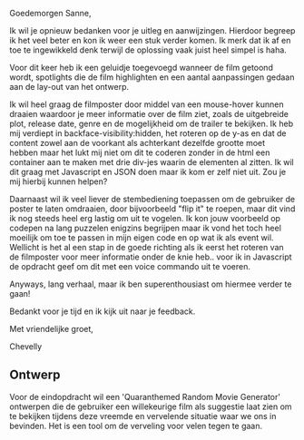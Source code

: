 Goedemorgen Sanne,

Ik wil je opnieuw bedanken voor je uitleg en aanwijzingen. Hierdoor begreep ik het veel beter en kon ik weer een stuk verder komen. Ik merk dat ik af en toe te ingewikkeld denk terwijl de oplossing vaak juist heel simpel is haha.

Voor dit keer heb ik een geluidje toegevoegd wanneer de film getoond wordt, spotlights die de film highlighten en een aantal aanpassingen gedaan aan de lay-out van het ontwerp.

Ik wil heel graag de filmposter door middel van een mouse-hover kunnen draaien waardoor je meer informatie over de film ziet, zoals de uitgebreide plot, release date, genre en de mogelijkheid om de trailer te bekijken. Ik heb mij verdiept in backface-visibility:hidden, het roteren op de y-as en dat de content zowel aan de voorkant als achterkant dezelfde grootte moet hebben maar het lukt mij niet om dit te coderen zonder in de html een container aan te maken met drie div-jes waarin de elementen al zitten. Ik wil dit graag met Javascript en JSON doen maar ik kom er zelf niet uit. Zou je mij hierbij kunnen helpen?

Daarnaast wil ik veel liever de stembediening toepassen om de gebruiker de poster te laten omdraaien, door bijvoorbeeld "flip it" te roepen, maar dit vind ik nog steeds heel erg lastig om uit te vogelen. Ik kon jouw voorbeeld op codepen na lang puzzelen enigzins begrijpen maar ik vond het toch heel moeilijk om toe te passen in mijn eigen code en op wat ik als event wil. Wellicht is het al een stap in de goede richting als ik eerst het roteren van de filmposter voor meer informatie onder de knie heb.. voor ik in Javascript de opdracht geef om dit met een voice commando uit te voeren.

Anyways, lang verhaal, maar ik ben superenthousiast om hiermee verder te gaan!

Bedankt voor je tijd en ik kijk uit naar je feedback.

Met vriendelijke groet,

Chevelly


## Ontwerp
Voor de eindopdracht wil een 'Quaranthemed Random Movie Generator' ontwerpen die de gebruiker een willekeurige film als suggestie laat zien om te bekijken tijdens deze vreemde en vervelende situatie waar we ons in bevinden. Het is een tool om de verveling voor velen tegen te gaan.
